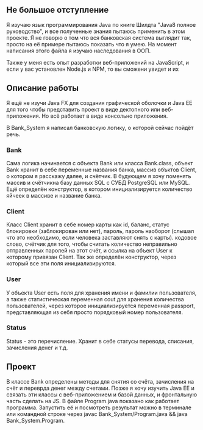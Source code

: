 ## Не большое отступление
Я изучаю язык программирования Java по книге Шилдта "Java8 полное руководство", и все полученные знания пытаюсь применить в этом проекте. Я не говорю о том что вся банковская система выглядит так, просто на её примере пытаюсь показать что я умею. На момент написания этого файла я изучаю наследования в ООП.

Также у меня есть опыт разработки веб-приложений на JavaScript, и если у вас установлен Node.js и NPM, то вы сможени увидет и их

## Описание работы
Я ещё не изучи Java FX для создания графической оболочки и Java EE для того чтобы представить проект в виде дектопного или веб-приложения. Но всё работает в виде консольно приложения.

В Bank_System я написал банковскую логику, о которой сейчас пойдёт речь.

### Bank
Сама логика начинается с объекта Bank или класса Bank.class, объект Bank хранит в себе переменные названия банка, массив объктов Client, о котором я расскажу далее, и счётчик. В будующем я хочу поменять массив и счётчикна базу данных SQL с СУБД PostgreSQL или MySQL. Ещё определён конструктор, в котором инициализируется количество яйчеек в массиве и название банка.

### Client
Класс Client хранит в себе номер карты как id, баланс, статус блокировки (заблокирован или нет), пароль, пароль наоборот (слышал что это необходимо, если человека заставляют снять с карты). кодовое слово, счётчик для того, чтобы считать количество неправильно отправленных паролей на этот счёт, и ссылка на объект User к которому привязан Client. Так же определён конструктор, через который все эти поля инициализируются.

### User
У объекта User есть поля для хранения имени и фамилии пользователя, а также статистическая переменная cout для хранения количества пользователей, через которое инициализируется переменная passport, представляющая из себя просто порядковый номер пользователя.

### Status
Status - это перечисление. Хранит в себе статусы перевода, списания, зачисления денег и т.д.

## Проект
В классе Bank определены методы для снятия со счёта, зачисления на счёт и переврда денег между счетами. Позже я хочу изучить Java EE и связать эти классы с веб-приложением и базой данных, и фронтальную часть сделать на JS. В файле Program.java показано как работает программа. Запустить её и посмотреть результат можно в терминале или командной строке через javac Bank_System/Program.java && java Bank_System.Program.
